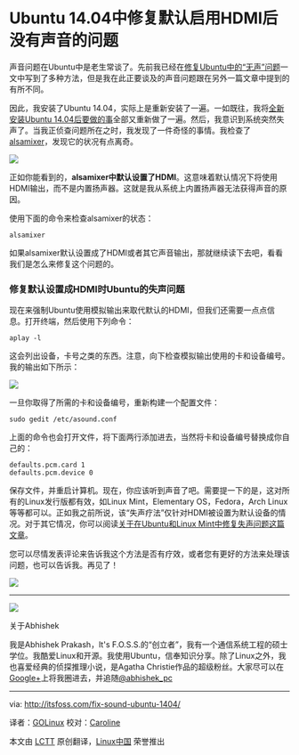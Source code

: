 Ubuntu 14.04中修复默认启用HDMI后没有声音的问题
================================================================================

声音问题在Ubuntu中是老生常谈了。先前我已经在[修复Ubuntu中的“无声”问题][1]一文中写到了多种方法，但是我在此正要谈及的声音问题跟在另外一篇文章中提到的有所不同。

因此，我安装了Ubuntu 14.04，实际上是重新安装了一遍。一如既往，我将[全新安装Ubuntu 14.04后要做的事][2]全部又重新做了一遍。然后，我意识到系统突然失声了。当我正侦查问题所在之时，我发现了一件奇怪的事情。我检查了[alsamixer][3]，发现它的状况有点离奇。

![](http://itsfoss.itsfoss.netdna-cdn.com/wp-content/uploads/2014/06/alsamixer_Set_HDMI_Default.jpeg)

正如你能看到的，**alsamixer中默认设置了HDMI**。这意味着默认情况下将使用HDMI输出，而不是内置扬声器。这就是我从系统上内置扬声器无法获得声音的原因。

使用下面的命令来检查alsamixer的状态：

    alsamixer

如果alsamixer默认设置成了HDMI或者其它声音输出，那就继续读下去吧，看看我们是怎么来修复这个问题的。

### 修复默认设置成HDMI时Ubuntu的失声问题 ###

现在来强制Ubuntu使用模拟输出来取代默认的HDMI，但我们还需要一点点信息。打开终端，然后使用下列命令：

    aplay -l

这会列出设备，卡号之类的东西。注意，向下检查模拟输出使用的卡和设备编号。我的输出如下所示：

![](http://itsfoss.itsfoss.netdna-cdn.com/wp-content/uploads/2014/07/AlsaMixer_List_Device.jpeg)

一旦你取得了所需的卡和设备编号，重新构建一个配置文件：

    sudo gedit /etc/asound.conf

上面的命令也会打开文件，将下面两行添加进去，当然将卡和设备编号替换成你自己的：

    defaults.pcm.card 1
    defaults.pcm.device 0

保存文件，并重启计算机。现在，你应该听到声音了吧。需要提一下的是，这对所有的Linux发行版都有效，如Linux Mint，Elementary OS，Fedora，Arch Linux等等都可以。正如我之前所说，该“失声疗法”仅针对HDMI被设置为默认设备的情况。对于其它情况，你可以阅读[关于在Ubuntu和Linux Mint中修复失声问题这篇文章][4]。

您可以尽情发表评论来告诉我这个方法是否有疗效，或者您有更好的方法来处理该问题，也可以告诉我。再见了！

![](http://itsfoss.itsfoss.netdna-cdn.com/wp-includes/images/smilies/icon_smile.gif)

----------

![](http://1.gravatar.com/avatar/20749c268f5d3e4d2c785499eb6a17c0?s=100&r=pg&d=mm)

关于Abhishek
 
我是Abhishek Prakash，It's F.O.S.S.的“创立者”，我有一个通信系统工程的硕士学位。我酷爱Linux和开源。我使用Ubuntu，信奉知识分享。除了Linux之外，我也喜爱经典的侦探推理小说，是Agatha Christie作品的超级粉丝。大家尽可以在[Google+][g]上将我圈进去，并追随[@abhishek_pc][t]

--------------------------------------------------------------------------------

via: http://itsfoss.com/fix-sound-ubuntu-1404/

译者：[GOLinux](https://github.com/GOLinux) 校对：[Caroline](https://github.com/carolinewuyan)

本文由 [LCTT](https://github.com/LCTT/TranslateProject) 原创翻译，[Linux中国](http://linux.cn/) 荣誉推出

[1]:http://itsfoss.com/fix-sound-ubuntu-1304-quick-tip/
[2]:http://itsfoss.com/things-to-do-after-installing-ubuntu-14-04/
[3]:http://en.wikipedia.org/wiki/Alsamixer
[4]:http://itsfoss.com/fix-sound-ubuntu-1304-quick-tip/
[g]:https://plus.google.com/u/0/110180944531110746460
[t]:https://twitter.com/abhishek_pc
